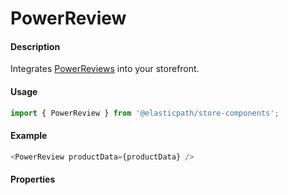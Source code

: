 # PowerReview

#### Description

Integrates [PowerReviews](https://www.powerreviews.com/) into your storefront.

#### Usage

```js
import { PowerReview } from '@elasticpath/store-components';
```

#### Example

```js
<PowerReview productData={productData} />
```

#### Properties

<!-- PROPS -->
